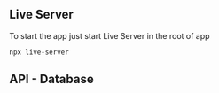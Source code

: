 ## Live Server

To start the app just start Live Server in the root of app

```
npx live-server
```

## API - Database
